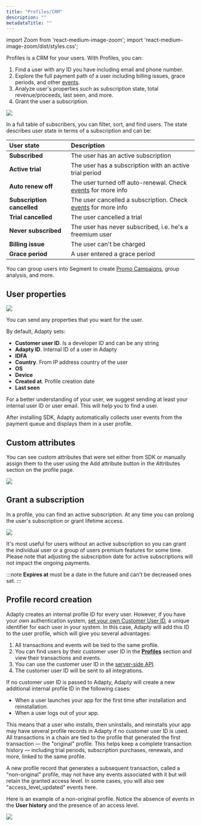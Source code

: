 ```yaml
---
title: "Profiles/CRM"
description: ""
metadataTitle: ""
---
```


import Zoom from 'react-medium-image-zoom';
import 'react-medium-image-zoom/dist/styles.css';

Profiles is a CRM for your users. With Profiles, you can:

1. Find a user with any ID you have including email and phone number.
2. Explore the full payment path of a user including billing issues, grace periods, and other [events](events).
3. Analyze user's properties such as subscription state, total revenue/proceeds, last seen, and more.
4. Grant the user a subscription.

<Zoom>
  <img src={require('./img/profiles.webp').default}
  style={{
    border: '1px solid #727272', /* border width and color */
    width: '700px', /* image width */
    display: 'block', /* for alignment */
    margin: '0 auto' /* center alignment */
  }}
/>
</Zoom>

In a full table of subscribers, you can filter, sort, and find users. The state describes user state in terms of a subscription and can be:

| User state                 | Description                                                                  |
| :------------------------- | :--------------------------------------------------------------------------- |
| **Subscribed**             | The user has an active subscription                                          |
| **Active trial**           | The user has a subscription with an active trial period                      |
| **Auto renew off**         | The user turned off auto-renewal. Check [events](events)  for more info  |
| **Subscription cancelled** | The user cancelled a subscription. Check [events](events)  for more info |
| **Trial cancelled**        | The user cancelled a trial                                                   |
| **Never subscribed**       | The user has never subscribed, i.e. he's a freemium user                     |
| **Billing issue**          | The user can't be charged                                                    |
| **Grace period**           | A user entered a grace period                                                |

You can group users into Segment to create [Promo Campaigns](promo-campaigns), group analysis, and more.

## User properties

<Zoom>
  <img src={require('./img/ce8df4d-CleanShot_2023-06-26_at_20.32.232x.webp').default}
  style={{
    border: '1px solid #727272', /* border width and color */
    width: '700px', /* image width */
    display: 'block', /* for alignment */
    margin: '0 auto' /* center alignment */
  }}
/>
</Zoom>

You can send any properties that you want for the user.

By default, Adapty sets:

- **Customer user ID**. Is a developer ID and can be any string
- **Adapty ID**. Internal ID of a user in Adapty
- **IDFA**
- **Country**. From IP address country of the user
- **OS**
- **Device**
- **Created at**. Profile creation date
- **Last seen**

For a better understanding of your user, we suggest sending at least your internal user ID or user email. This will help you to find a user.

After installing SDK, Adapty automatically collects user events from the payment queue and displays them in a user profile.

## Custom attributes

You can see custom attributes that were set either from SDK or manually assign them to the user using the Add attribute button in the Attributes section on the profile page.

<Zoom>
  <img src={require('./img/c8b3db7-add_attribute.webp').default}
  style={{
    border: '1px solid #727272', /* border width and color */
    width: '700px', /* image width */
    display: 'block', /* for alignment */
    margin: '0 auto' /* center alignment */
  }}
/>
</Zoom>

## Grant a subscription

In a profile, you can find an active subscription. At any time you can prolong the user's subscription or grant lifetime access. 

<Zoom>
  <img src={require('./img/image20283029.webp').default}
  style={{
    border: '1px solid #727272', /* border width and color */
    width: '700px', /* image width */
    display: 'block', /* for alignment */
    margin: '0 auto' /* center alignment */
  }}
/>
</Zoom>

It's most useful for users without an active subscription so you can grant the individual user or a group of users premium features for some time. Please note that adjusting the subscription date for active subscriptions will not impact the ongoing payments.

:::note
**Expires at** must be a date in the future and can't be decreased ones set.
:::

## Profile record creation

Adapty creates an internal profile ID for every user. However, if you have your own authentication system, [set your own Customer User ID](identifying-users), a unique identifier for each user in your system. In this case, Adapty will add this ID to the user profile, which will give you several advantages:

1. All transactions and events will be tied to the same profile.
2. You can find users by their customer user ID in the [**Profiles**](profiles-crm) section and view their transactions and events.
3. You can use the customer user ID in the [server-side API](getting-started-with-server-side-api).
4. The customer user ID will be sent to all integrations.

If no customer user ID is passed to Adapty, Adapty will create a new additional internal profile ID in the following cases:

- When a user launches your app for the first time after installation and reinstallation.
- When a user logs out of your app.

This means that a user who installs, then uninstalls, and reinstalls your app may have several profile records in Adapty if no customer user ID is used. All transactions in a chain are tied to the profile that generated the first transaction — the "original" profile. This helps keep a complete transaction history — including trial periods, subscription purchases, renewals, and more, linked to the same profile. 

A new profile record that generates a subsequent transaction, called a "non-original" profile, may not have any events associated with it but will retain the granted access level. In some cases, you will also see "access_level_updated" events here.

Here is an example of a non-original profile. Notice the absence of events in the **User history** and the presence of an access level.


<Zoom>
  <img src={require('./img/98d0dad-non-original_profile.webp').default}
  style={{
    border: '1px solid #727272', /* border width and color */
    width: '700px', /* image width */
    display: 'block', /* for alignment */
    margin: '0 auto' /* center alignment */
  }}
/>
</Zoom>

